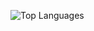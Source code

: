 ![Top Languages](https://github-readme-stats.vercel.app/api/top-langs/?username=MiiloNiilo2000&layout=compact&langs_count=10&theme=tokyonight)
